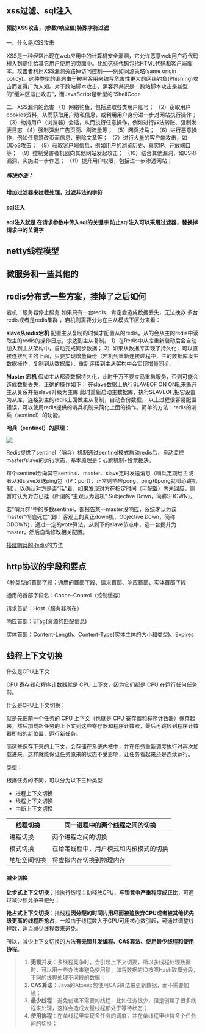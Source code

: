 ## xss过滤、sql注入

#### 预防XSS攻击，(参数/响应值)特殊字符过滤

一、什么是XSS攻击 

XSS是一种经常出现在web应用中的计算机安全漏洞，它允许恶意web用户将代码植入到提供给其它用户使用的页面中。比如这些代码包括HTML代码和客户端脚本。攻击者利用XSS漏洞旁路掉访问控制——例如同源策略(same origin policy)。这种类型的漏洞由于被黑客用来编写危害性更大的网络钓鱼(Phishing)攻击而变得广为人知。对于跨站脚本攻击，黑客界共识是：跨站脚本攻击是新型的“缓冲区溢出攻击“，而JavaScript是新型的“ShellCode

二、XSS漏洞的危害 
（1）网络钓鱼，包括盗取各类用户账号； 
（2）窃取用户cookies资料，从而获取用户隐私信息，或利用用户身份进一步对网站执行操作； 
（3）劫持用户（浏览器）会话，从而执行任意操作，例如进行非法转账、强制发表日志
（4）强制弹出广告页面、刷流量等； 
（5）网页挂马； 
（6）进行恶意操作，例如任意篡改页面信息、删除文章等； 
（7）进行大量的客户端攻击，如DDoS攻击； 
（8）获取客户端信息，例如用户的浏览历史、真实IP、开放端口等； 
（9）控制受害者机器向其他网站发起攻击； 
（10）结合其他漏洞，如CSRF漏洞，实施进一步作恶； 
（11）提升用户权限，包括进一步渗透网站； 

##### 解决办法：

**增加过滤器来拦截处理，过滤非法的字符**



#### sql注入

**sql注入就是 在请求参数中传入sql的关键字   防止sql注入可以采用过滤器，替换掉请求中的关键字**





## netty线程模型

## 微服务和一些其他的

## redis分布式一些方案，挂掉了之后如何

宕机：服务器停止服务
如果只有一台redis，肯定会造成数据丢失，无法挽救
多台redis或者是redis集群 ，宕机则需要分为在主从模式下区分来看：

**slave从redis宕机**
配置主从复制的时候才配置从的redis，从的会从主的redis中读取主的redis的操作日志，求达到主从复制。
	1）在Redis中从库重新启动后会自动加入到主从架构中，自动完成同步数据；
	2）如果从数据库实现了持久化，可以直接连接到主的上面，只要实现增量备份（宕机到重新连接过程中，主的数据库发生数据操作，复制到从数据库），重新连接到主从架构中会实现增量同步。

**Master 宕机**
假如主从都没数据持久化，此时千万不要立马重启服务，否则可能会造成数据丢失，正确的操作如下：
在slave数据上执行SLAVEOF ON ONE,来断开主从关系并把slave升级为主库
此时重新启动主数据库，执行SLAVEOF,把它设置为从库，连接到主的redis上面做主从复制，自动备份数据。
以上过程很容易配置错误，可以使用redis提供的哨兵机制来简化上面的操作。简单的方法：redis的哨兵（sentinel）的功能。

**哨兵（sentinel）的原理**：

![](http://ww1.sinaimg.cn/large/007JYYsTgy1g2o6aoheg9j30q50ewgnx.jpg)

Redis提供了sentinel（哨兵）机制通过sentinel模式启动redis后，自动监控master/slave的运行状态，基本原理是：心跳机制+投票裁决。

每个sentinel会向其它sentinal、master、slave定时发送消息（哨兵定期给主或者从和slave发送ping包（IP：port），正常则响应pong，ping和pong就叫心跳机制），以确认对方是否“活”着，如果发现对方在指定时间（可配置）内未回应，则暂时认为对方已挂（所谓的“主观认为宕机” Subjective Down，简称SDOWN）。

若"哨兵群"中的多数sentinel，都报告某一master没响应，系统才认为该master"彻底死亡"(即：客观上的真正down机，Objective Down，简称ODOWN)，通过一定的vote算法，从剩下的slave节点中，选一台提升为master，然后自动修改相关配置。

[搭建哨兵的Redis](<https://blog.csdn.net/shouhuzhezhishen/article/details/69221517>)的方法

## http协议的字段和要点

4种类型的首部字段：通用的首部字段、请求首部、响应首部、实体首部字段

通用的首部字段名：Cache-Control（控制缓存）

请求首部：Host（服务器所在）

响应首部：ETag(资源的匹配信息)

实体首部：Content-Length、Content-Type(实体主体的大小和类型)、Expires

## 线程上下文切换

什么是CPU上下文：

CPU 寄存器和程序计数器就是 CPU 上下文，因为它们都是 CPU 在运行任何任务前。



什么是CPU上下文切换：

就是先把前一个任务的 CPU 上下文（也就是 CPU 寄存器和程序计数器）保存起来，然后加载新任务的上下文到这些寄存器和程序计数器，最后再跳转到程序计数器所指的新位置，运行新任务。

而这些保存下来的上下文，会存储在系统内核中，并在任务重新调度执行时再次加载进来。这样就能保证任务原来的状态不受影响，让任务看起来还是连续运行。



类型：

根据任务的不同，可以分为以下三种类型

- 进程上下文切换
- 线程上下文切换
- 中断上下文切换

| 线程切换     | 同一进程中的两个线程之间的切换         |
| ------------ | -------------------------------------- |
| 进程切换     | 两个进程之间的切换                     |
| 模式切换     | 在给定线程中，用户模式和内核模式的切换 |
| 地址空间切换 | 将虚拟内存切换到物理内存               |

#### 减少切换

**让步式上下文切换**：指执行线程主动释放CPU，**与锁竞争严重程度成正比**，可通过减少锁竞争来避免；

**抢占式上下文切换**：指线程**因分配的时间片用尽而被迫放弃CPU或者被其他优先级更高的线程所抢占**，一般由于线程数大于CPU可用核心数引起，可通过调整线程数，适当减少线程数来避免。

所以，减少上下文切换的方法**有无锁并发编程、CAS算法、使用最少线程和使用协程**。

> 1. **无锁并发**：多线程竞争时，会引起上下文切换，所以多线程处理数据时，可以用一些办法来避免使用锁，如将数据的ID按照Hash取模分段，不同的线程处理不同段的数据；
> 2. **CAS算法**：Java的Atomic包使用CAS算法来更新数据，而不需要加锁；
> 3. **最少线程**：避免创建不需要的线程，比如任务很少，但是创建了很多线程来处理，这样会造成大量线程都处于等待状态；
> 4. **使用协程**：在单线程里实现多任务的调度，并在单线程里维持多个任务间的切换；
